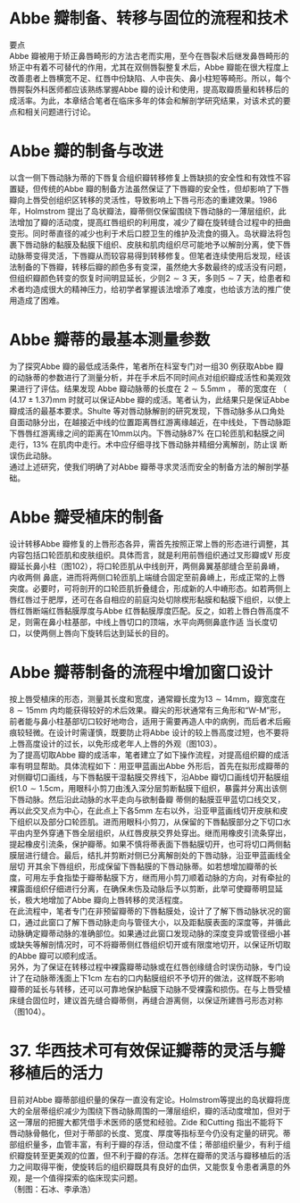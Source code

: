 # Abbe 瓣制备、转移与固位的流程和技术  
要点  
Abbe 瓣被用于矫正鼻唇畸形的方法古老而实用，至今在唇裂术后继发鼻唇畸形的矫正中有着不可替代的作用，尤其在双侧唇裂整复术后，Abbe 瓣能在很大程度上改善患者上唇横宽不足、红唇中份缺陷、人中丧失、鼻小柱短等畸形。所以，每个唇腭裂外科医师都应该熟练掌握Abbe 瓣的设计和使用，提高取瓣质量和转移后的成活率。为此，本章结合笔者在临床多年的体会和解剖学研究结果，对该术式的要点和相关问题进行讨论。  
# Abbe 瓣的制备与改进  
以含一侧下唇动脉为蒂的下唇复合组织瓣转移修复上唇缺损的安全性和有效性不容置疑，但传统的Abbe 瓣的制备方法虽然保证了下唇瓣的安全性，但却影响了下唇瓣向上唇受创组织区转移的灵活性，导致影响上下唇弓形态的重建效果。1986 年，Holmstrom 提出了岛状瓣法，瓣蒂侧仅保留围绕下唇动脉的一薄层组织，此法增加了瓣的活动度，提高红唇组织的利用度，减少了瓣在旋转缝合过程中的扭曲变形。同时蒂直径的减少也利于术后口腔卫生的维护及流食的摄入。岛状瓣法将包裹下唇动脉的黏膜及黏膜下组织、皮肤和肌肉组织尽可能地予以解剖分离，使下唇动脉蒂变得灵活，下唇瓣从而较容易得到转移修复。但笔者连续使用后发现，经该法制备的下唇瓣，转移后瓣的颜色多有变深，虽然绝大多数最终的成活没有问题，但组织瓣颜色转变的恢复时间明显延长，少则$2\sim3$ 天，多则$5\sim7$ 天，给患者和术者均造成很大的精神压力，给初学者掌握该法增添了难度，也给该方法的推广使用造成了困难。  
# Abbe 瓣蒂的最基本测量参数  
为了探究Abbe 瓣的最低成活条件，笔者所在科室专门对一组30 例获取Abbe 瓣的动脉蒂的参数进行了测量分析，并在手术后不同时间点对组织瓣成活性和美观效果进行了评估。结果发现 Abbe  瓣动脉蒂的长度在 $2\sim5.5\mathrm{mm}$ ， 蒂的宽度在 （ $(4.17\pm1.37)\mathrm{mm}$ 时就可以保证Abbe 瓣的成活。笔者认为，此结果只是保证Abbe瓣成活的最基本要求。Shulte 等对唇动脉解剖的研究发现，下唇动脉多从口角处自面动脉分出，在越接近中线的位置距离唇红游离缘越近，在中线处，下唇动脉距下唇唇红游离缘之间的距离在$10\mathrm{mm}$以内。下唇动脉$87\%$ 在口轮匝肌和黏膜之间走行，$13\%$ 在肌肉中走行。术中应仔细寻找下唇动脉并精细分离解剖，防止误 断误伤此动脉。  
通过上述研究，使我们明确了对Abbe 瓣蒂寻求灵活而安全的制备方法的解剖学基础。  
# Abbe 瓣受植床的制备  
设计转移Abbe 瓣修复的上唇形态各异，需首先按照正常上唇的形态进行调整，其内容包括口轮匝肌和皮肤组织。具体而言，就是利用前唇组织通过叉形瓣或V 形皮瓣延长鼻小柱（图102），将口轮匝肌从中线剖开，两侧鼻翼基部缝合至前鼻嵴，内收两侧 鼻底，进而将两侧口轮匝肌上端缝合固定至前鼻嵴上，形成正常的上唇突度。必要时，可将剖开的口轮匝肌折叠缝合，形成新的人中嵴形态。如若两侧上唇红唇过于肥厚，还可在各自相应的前庭沟处切除楔形黏膜和黏膜下组织，以使上唇红唇断端红唇黏膜厚度与Abbe 红唇黏膜厚度匹配。反之，如若上唇白唇高度不足，则需在鼻小柱基部，中线上唇切口的顶端，水平向两侧鼻底作适 当长度切口，以使两侧上唇向下旋转后达到延长的目的。  
# Abbe 瓣蒂制备的流程中增加窗口设计  
按上唇受植床的形态，测量其长度和宽度，通常瓣长度为$13\sim14\mathrm{mm}$，瓣宽度在$8\sim15\mathrm{mm}$ 内均能获得较好的术后效果。瓣尖的形状通常有三角形和“W-M”形，前者能与鼻小柱基部切口较好地吻合，适用于需要再造人中的病例，而后者术后瘢痕较轻微。在设计时需谨慎，既要防止将Abbe 设计的较上唇高度过短，也不要将上唇高度设计的过长，以免形成老年人上唇的外观（图103）。  
为了提高切取Abbe 瓣的成活率，笔者建立了如下操作流程，对提高组织瓣的成活率有明显帮助。具体流程如下：用亚甲蓝画出Abbe 外形后，首先在拟形成瓣蒂的对侧瓣切口画线，与下唇黏膜干湿黏膜交界线下，沿Abbe 瓣切口画线切开黏膜组织$1.0\sim1.5\mathrm{cm}$，用眼科小剪刀由浅入深分层剪断黏膜下组织，暴露并分离出该侧下唇动脉。然后沿此动脉的水平走向与欲制备瓣 蒂侧的黏膜亚甲蓝切口线交叉，再以此交叉点为中心，在此点上下各$5\mathrm{mm}$ 左右以外，沿亚甲蓝画线切开皮肤和皮下组织以及部分口轮匝肌。进而用眼科小剪刀，从保留的下唇黏膜部分之下切口水平由内至外穿通下唇全层组织，从红唇皮肤交界处穿出。继而用橡皮引流条穿出，提起橡皮引流条，保护瓣蒂。如果不慎将蒂表面下唇黏膜切开，也可将切口两侧黏膜层进行缝合。最后，结扎并剪断对侧已分离解剖处的下唇动脉，沿亚甲蓝画线全层切 开其余下唇组织，形成保留下唇黏膜的下唇动脉蒂。如若想增加瓣蒂的长度，可用左手食指垫于瓣蒂黏膜下方，继而用小剪刀顺着动脉的方向，对有牵扯的裸露面组织仔细进行分离，在确保未伤及动脉后予以剪断，此举可使瓣蒂明显延长，极大地增加了Abbe 瓣向上唇转移的灵活程度。  
在此流程中，笔者专门在非预留瓣蒂的下唇黏膜处，设计了了解下唇动脉状况的窗口，通过此窗口了解下唇动脉走向与管径大小，以及距黏膜表面的深度等，并循此动脉确定瓣蒂动脉的准确部位。如果通过此窗口发现动脉的深度变异或管径细小甚或缺失等解剖情况时，可不将瓣蒂侧红唇组织切开或有限度地切开，以保证所切取的Abbe 瓣可以顺利成活。  
另外，为了保证在转移过程中裸露瓣蒂动脉或在红唇创缘缝合时误伤动脉，专门设计了在动脉蒂浅面上下1cm 左右的口内黏膜组织不予切开的做法，这样既不影响瓣蒂的延长与转移，还可以可靠地保护黏膜下动脉不受裸露和损伤。在与上唇受植床缝合固位时，建议首先缝合瓣蒂侧，再缝合游离侧，以保证所建唇弓形态对称（图104）。  
# 37. 华西技术可有效保证瓣蒂的灵活与瓣移植后的活力  
目前对Abbe 瓣蒂部组织量的保存一直没有定论。Holmstrom等提出的岛状瓣将庞大的全层蒂组织减少为围绕下唇动脉周围的一薄层组织，瓣的活动度增加，但对于这一薄层的把握大都凭借手术医师的感觉和经验。Zide 和Cutting 指出不能将下唇动脉骨骼化，但对于蒂部的长度、宽度、厚度等指标至今仍没有定量的研究。蒂部组织量多，血管丰富，有利于瓣的存活，但动度不佳；蒂部组织量少，有利于组织瓣旋转至更美观的位置，但不利于瓣的存活。怎样在瓣蒂的灵活与瓣移植后的活力之间取得平衡，使旋转后的组织瓣既具有良好的血供，又能恢复令患者满意的外观，是一个值得探索的临床现实问题。  
（制图：石冰、李承浩）  